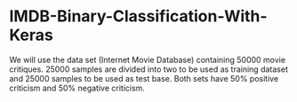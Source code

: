 # IMDB-Binary-Classification-With-Keras
We will use the data set (Internet Movie Database) containing 50000 movie critiques. 25000 samples are divided into two to be used as training dataset and 25000 samples to be used as test base. Both sets have 50% positive criticism and 50% negative criticism.
